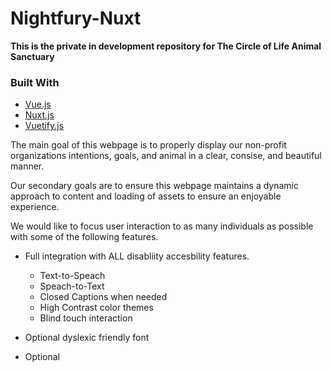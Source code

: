 # Nightfury-Nuxt

**This is the private in development repository for The Circle of Life Animal Sanctuary**

### Built With
* [Vue.js](https://vuejs.org/)
* [Nuxt.js](https://nuxtjs.org/)
* [Vuetify.js](https://vuetifyjs.com/en/)

The main goal of this webpage is to properly display our non-profit organizations intentions, goals, and animal in a clear, consise, and beautiful manner.

Our secondary goals are to ensure this webpage maintains a dynamic approach to content and loading of assets to ensure an enjoyable experience. 

We would like to focus user interaction to as many individuals as possible with some of the following features. 
* Full integration with ALL disabliity  accesbility features.
    * Text-to-Speach
    * Speach-to-Text
    * Closed Captions when needed
    * High Contrast color themes
    * Blind touch interaction
    

* Optional dyslexic friendly font
* Optional 


